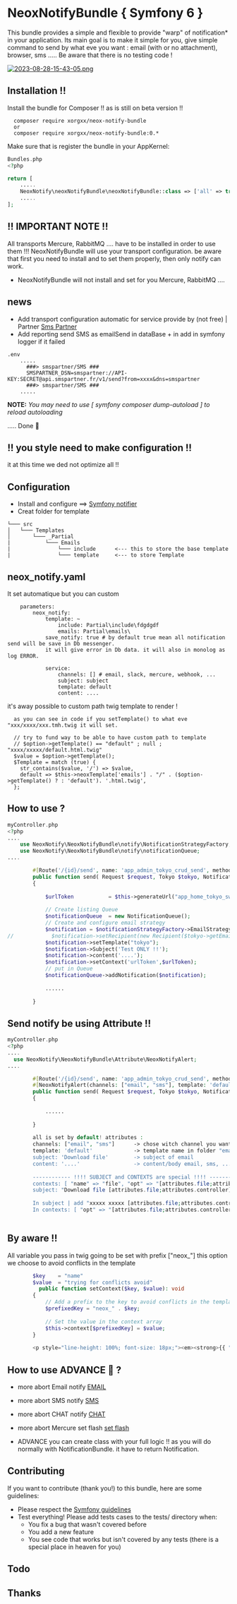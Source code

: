 # NeoxNotifyBundle { Symfony 6 }
This bundle provides a simple and flexible to provide "warp" of notification* in your application.
Its main goal is to make it simple for you, give simple command to send by what eve you want : email (with or no attachment), browser, sms .....
Be aware that there is no testing code !

[![2023-08-28-15-43-05.png](https://i.postimg.cc/Njz9rBC5/2023-08-28-15-43-05.png)](https://postimg.cc/3k2Js5TT)

## Installation !!
Install the bundle for Composer !! as is still on beta version !!

````
  composer require xorgxx/neox-notify-bundle
  or 
  composer require xorgxx/neox-notify-bundle:0.*
````

Make sure that is register the bundle in your AppKernel:
```php
Bundles.php
<?php

return [
    .....
    NeoxNotify\neoxNotifyBundle\neoxNotifyBundle::class => ['all' => true],
    .....
];
```
## !! IMPORTANT NOTE !!
All transports Mercure, RabbitMQ .... have to be installed in order to use them !!!
NeoxNotifyBundle will use your transport configuration. be aware that first you need to install and to set them properly, then only notify can work.
* NeoxNotifyBundle will not install and set for you Mercure, RabbitMQ ....


## news 
* Add transport configuration automatic for service provide by (not free) | Partner [Sms Partner](https://www.smspartner.fr)
* Add reporting send SMS as emailSend in dataBase + in add in symfony logger if it failed
```
.env
    .....
      ###> smspartner/SMS ###
      SMSPARTNER_DSN=smspartner://API-KEY:SECRET@api.smspartner.fr/v1/send?from=xxxx&dns=smspartner
      ###> smspartner/SMS ###  
    .....
```

  **NOTE:** _You may need to use [ symfony composer dump-autoload ] to reload autoloading_

 ..... Done 🎈

## !! you style need to make configuration !! 
it at this time we ded not optimize all !!

## Configuration
* Install and configure  ==> [Symfony notifier](https://symfony.com/doc/current/notifier.html#installation)
* Creat folder for template 
```
└─── src
│   └─── Templates
│       └─── _Partial
|           └─── Emails
|               └─── include      <--- this to store the base template
|               └─── template     <--- to store Template
```
## neox_notify.yaml
It set automatique but you can custom
``` 
    parameters:
        neox_notify:
            template: ~
                include: Partial\include\fdgdgdf
                emails: Partial\emails\
            save_notify: true # by default true mean all notification send will be save in Db messenger. 
            it will give error in Db data. it will also in monolog as log ERROR.
         
            service:
                channels: [] # email, slack, mercure, webhook, ...
                subject: subject
                template: default
                content: ....
```

it's away possible to custom path twig template to render !

```
  as you can see in code if you setTemplate() to what eve "xxx/xxxx/xxx.tmh.twig it will set.
  
  // try to fund way to be able to have custom path to template
  // $option->getTemplate() == "default" ; null ; "xxxx/xxxxx/default.html.twig"
  $value = $option->getTemplate();
  $Template = match (true) {
    str_contains($value, '/') => $value, 
    default => $this->neoxTemplate['emails'] . "/" . ($option->getTemplate() ? : 'default'). '.html.twig',
  };
```

## How to use ?
```php
myController.php
<?php
....
    use NeoxNotify\NeoxNotifyBundle\notify\NotificationStrategyFactory;
    use NeoxNotify\NeoxNotifyBundle\notify\notificationQueue;
....

        #[Route('/{id}/send', name: 'app_admin_tokyo_crud_send', methods: ['GET'])]
        public function send( Request $request, Tokyo $tokyo, NotificationStrategyFactory $notificationStrategyFactory): Response
        {
            
            $urlToken           = $this->generateUrl("app_home_tokyo_switch",["token" => $tokyo->getToken()], UrlGeneratorInterface::ABSOLUTE_URL);
            
            // Create listing Queue
            $notificationQueue  = new NotificationQueue();
            // Create and configure email strategy
            $notification = $notificationStrategyFactory->EmailStrategy();
//            $notification->setRecipient(new Recipient($tokyo->getEmail()));  < --- This will set by default valeur
            $notification->setTemplate("tokyo");
            $notification->Subject('Test ONLY !!');
            $notification->content('....');
            $notification->setContext('urlToken',$urlToken);
            // put in Queue
            $notificationQueue->addNotification($notification);
            
            ......
    
        }

```
## Send notify be using Attribute !!

```php
myController.php
<?php
....
  use NeoxNotify\NeoxNotifyBundle\Attribute\NeoxNotifyAlert;
....

        #[Route('/{id}/send', name: 'app_admin_tokyo_crud_send', methods: ['GET'])]
        #[NeoxNotifyAlert(channels: ["email", "sms"], template: 'default', subject: 'Download file', content: '....', contexts: ["name" => "windev"])]
        public function send( Request $request, Tokyo $tokyo, NotificationStrategyFactory $notificationStrategyFactory): Response
        {
                     
            ......
    
        }
        
        all is set by default! attributes :
        channels: ["email", "sms"]      -> chose witch channel you want to use.
        template: 'default'             -> template name in folder "emails: Partial\emails\"
        subject: 'Download file'        -> subject of email
        content: '....'                 -> content/body email, sms, ....
        
        ------------ !!!! SUBJECT and CONTEXTS are special !!!! ------------------------------
        contexts: [ "name" => "file", "opt" => "[attributes.file;attributes.controller]"], 
        subject: "Download file [attributes.file;attributes.controller]"
        
        In subject | add "xxxxx xxxxx [attributes.file;attributes.controller]" in subject it will read in the Request object -> attribute-get("file")
        In contexts: [ "opt" => "[attributes.file;attributes.controller]"] it will read in the Request object -> attribute-get("file") and pass (neox_file, neox_controller) to twig in [template: 'default'] 
        
```

## By aware !!
All variable you pass in twig going to be set with prefix ["neox_"] this option we choose to avoid conflicts in the template
```php
        $key    = "name"
        $value  = "trying for conflicts avoid"
          public function setContext($key, $value): void
        {
            // Add a prefix to the key to avoid conflicts in the template
            $prefixedKey = "neox_" . $key;
            
            // Set the value in the context array
            $this->context[$prefixedKey] = $value;
        }
        
        <p style="line-height: 100%; font-size: 18px;"><em><strong>{{ "-----" ~ neox_name|default("Message interne") ~ "-----"}}</strong></em></p>
```


## How to use ADVANCE 🎉 ?
* more abort Email notify  [EMAIL]( Doc/Email.md )
* more abort SMS notify  [SMS]( Doc/Texter.md )
* more abort CHAT notify  [CHAT]( Doc/Chatter.md )
* more abort Mercure set flash  [set flash ]( Doc/Mercure.md )

* ADVANCE you can create class with your full logic !! as you will do normally with NotificationBundle. it have to return Notification.



## Contributing
If you want to contribute \(thank you!\) to this bundle, here are some guidelines:

* Please respect the [Symfony guidelines](http://symfony.com/doc/current/contributing/code/standards.html)
* Test everything! Please add tests cases to the tests/ directory when:
    * You fix a bug that wasn't covered before
    * You add a new feature
    * You see code that works but isn't covered by any tests \(there is a special place in heaven for you\)

## Todo

## Thanks